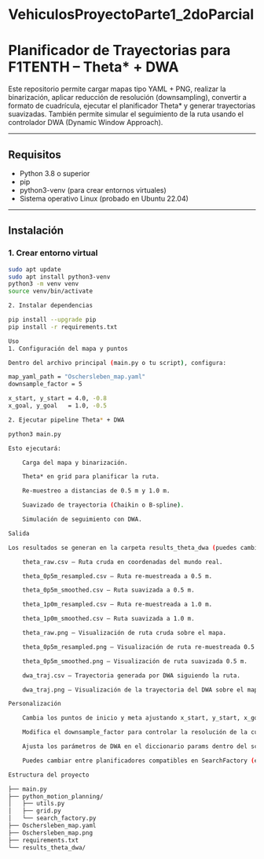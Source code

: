 # VehiculosProyectoParte1_2doParcial
# Planificador de Trayectorias para F1TENTH – Theta* + DWA

Este repositorio permite cargar mapas tipo YAML + PNG, realizar la binarización, aplicar reducción de resolución (downsampling), convertir a formato de cuadrícula, ejecutar el planificador Theta* y generar trayectorias suavizadas. También permite simular el seguimiento de la ruta usando el controlador DWA (Dynamic Window Approach).

---

## Requisitos

- Python 3.8 o superior  
- pip  
- python3-venv (para crear entornos virtuales)  
- Sistema operativo Linux (probado en Ubuntu 22.04)  

---

## Instalación

### 1. Crear entorno virtual
```bash
sudo apt update
sudo apt install python3-venv
python3 -m venv venv
source venv/bin/activate

2. Instalar dependencias

pip install --upgrade pip
pip install -r requirements.txt

Uso
1. Configuración del mapa y puntos

Dentro del archivo principal (main.py o tu script), configura:

map_yaml_path = "Oschersleben_map.yaml"
downsample_factor = 5

x_start, y_start = 4.0, -0.8
x_goal, y_goal   = 1.0, -0.5

2. Ejecutar pipeline Theta* + DWA

python3 main.py

Esto ejecutará:

    Carga del mapa y binarización.

    Theta* en grid para planificar la ruta.

    Re-muestreo a distancias de 0.5 m y 1.0 m.

    Suavizado de trayectoria (Chaikin o B-spline).

    Simulación de seguimiento con DWA.

Salida

Los resultados se generan en la carpeta results_theta_dwa (puedes cambiarla en outdir):

    theta_raw.csv – Ruta cruda en coordenadas del mundo real.

    theta_0p5m_resampled.csv – Ruta re-muestreada a 0.5 m.

    theta_0p5m_smoothed.csv – Ruta suavizada a 0.5 m.

    theta_1p0m_resampled.csv – Ruta re-muestreada a 1.0 m.

    theta_1p0m_smoothed.csv – Ruta suavizada a 1.0 m.

    theta_raw.png – Visualización de ruta cruda sobre el mapa.

    theta_0p5m_resampled.png – Visualización de ruta re-muestreada 0.5 m.

    theta_0p5m_smoothed.png – Visualización de ruta suavizada 0.5 m.

    dwa_traj.csv – Trayectoria generada por DWA siguiendo la ruta.

    dwa_traj.png – Visualización de la trayectoria del DWA sobre el mapa.

Personalización

    Cambia los puntos de inicio y meta ajustando x_start, y_start, x_goal, y_goal.

    Modifica el downsample_factor para controlar la resolución de la cuadrícula.

    Ajusta los parámetros de DWA en el diccionario params dentro del script para adaptarlos a tu robot.

    Puedes cambiar entre planificadores compatibles en SearchFactory (ej.: theta_star, a_star, dijkstra).

Estructura del proyecto

├── main.py
├── python_motion_planning/
│   ├── utils.py
│   ├── grid.py
│   └── search_factory.py
├── Oschersleben_map.yaml
├── Oschersleben_map.png
├── requirements.txt
└── results_theta_dwa/
